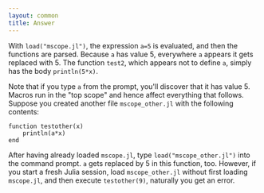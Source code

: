 ```yaml
---
layout: common
title: Answer
---
```

With `load("mscope.jl")`, the expression `a=5` is evaluated, and then the functions are parsed.  Because `a` has value 5, everywhere `a` appears it gets replaced with 5.  The function `test2`, which appears not to define `a`, simply has the body `println(5*x)`.

Note that if you type `a` from the prompt, you'll discover that it has value 5.  Macros run in the "top scope" and hence affect everything that follows.  Suppose you created another file `mscope_other.jl` with the following contents:

    function testother(x)
        println(a*x)
    end

After having already loaded `mscope.jl`, type `load("mscope_other.jl")` into the command prompt.  `a` gets replaced by 5 in this function, too.  However, if you start a fresh Julia session, load `mscope_other.jl` without first loading `mscope.jl`, and then execute `testother(9)`, naturally you get an error.
